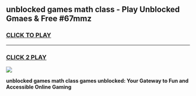 
## unblocked games math class - Play Unblocked Gmaes & Free #67mmz
<h3>
<a href="https://premium.freeplayer.one?title=unblocked_games_math_class&ref=01M">CLICK TO PLAY</a></h3>
<hr>

<h3>
<a href="https://premium.freeplayer.one?title=unblocked_games_math_class&ref=01M">CLICK 2 PLAY</a>
  
</h3>

<a href="https://premium.freeplayer.one?title=unblocked_games_math_class&ref=01M"><img src="https://clearcache.store/games.png"></a>


**unblocked games math class games unblocked: Your Gateway to Fun and Accessible Online Gaming**
